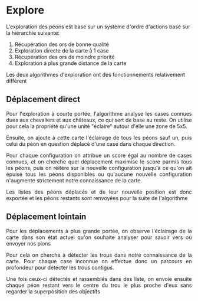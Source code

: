 # Explore

L'exploration des péons est basé sur un système d'ordre d'actions basé sur la hiérarchie suivante:

1. Récupération des ors de bonne qualité
1. Exploration directe de la carte à 1 case
1. Récupération des ors de moindre priorité
1. Exploration à plus grande distance de la carte

Les deux algorithmes d'exploration ont des fonctionnements relativement différent

## Déplacement direct

<div style="text-align:justify;">

Pour l'exploration à courte portée, l'algorithme analyse les cases connues dues aux chevaliers et aux châteaux, ce qui sert de base au reste. On utilise pour cela la propriété qu'une unité "éclaire" autour d'elle une zone de 5x5. 

Ensuite, on ajoute à cette carte l'éclairage de tous les péons sauf un, puis celui du péon en question déplacé d'une case dans chaque direction.

Pour chaque configuration on attribue un score égal au nombre de cases connues, et on cherche quel déplacement maximise le score parmis tous les péons, puis on réitère sur la nouvelle configuration jusqu'à ce qu'on ait épuisé tous les péons disponibles ou qu'aucune nouvelle configuration n'augmente strictement notre connaissance de la carte.

Les listes des péons déplacés et de leur nouvelle position est donc exportée et les péons restants sont renvoyées pour la suite de l'algorithme
</div>

## Déplacement lointain

<div style="text-align:justify;">

Pour les déplacements à plus grande portée, on observe l'éclairage de la carte dans son état actuel qu'on souhaite analyser pour savoir vers où envoyer nos pions

Pour cela on cherche à détecter les trous dans notre connaissance de la carte. Pour chaque case inconnue on effectue donc un parcours en profondeur pour détecter les trous contigus.

Une fois ceux-ci détectés et rassemblés dans des liste, on envoie ensuite chaque péon restant vers le centre du trou le plus proche d'eux sans regarder la superposition des objectifs
</div>
